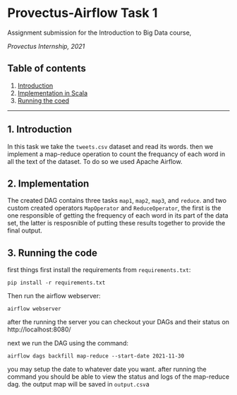 # Provectus-Airflow Task 1

Assignment submission for the Introduction to Big Data course, 

_Provectus Internship, 2021_

## Table of contents
1. [ Introduction ](#intro)
2. [ Implementation in Scala ](#Implementation)
3. [ Running the coed ](#Running)


___
<a name="intro"></a>
## 1. Introduction
In this task we take the `tweets.csv` dataset and read its words. then we implement a map-reduce operation to count the frequancy of each word in all the text of the dataset. To do so we used Apache Airflow.

<a name="Implementation"></a>
## 2. Implementation 
The created DAG contains three tasks `map1`, `map2`, `map3`, and `reduce`. and two custom created operators `MapOperator` and `ReduceOperator`, the first is the one responsible of getting the frequency of each word in its part of the data set, the latter is resposnible of putting these results together to provide the final output.

<a name="Running"></a>
## 3. Running the code

first things first install the requirements from `requirements.txt`:
```
pip install -r requirements.txt
```
Then run the airflow webserver:
```
airflow webserver
```
after the running the server you can checkout your DAGs and their status on http://localhost:8080/

next we run the DAG using the command:
```
airflow dags backfill map-reduce --start-date 2021-11-30
```
you may setup the date to whatever date you want.
after running the command you should be able to view the status and logs of the map-reduce dag. the output map will be saved in `output.csv`a
